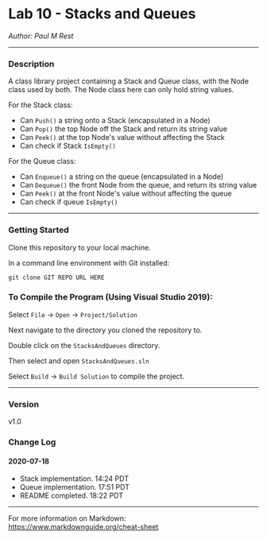 # Lab 10 - Stacks and Queues

*Author: Paul M Rest*

----

### Description

A class library project containing a Stack and Queue class, with the Node class used by both. The Node class here can only hold string values.

For the Stack class:
- Can `Push()` a string onto a Stack (encapsulated in a Node)
- Can `Pop()` the top Node off the Stack and return its string value
- Can `Peek()` at the top Node's value without affecting the Stack
- Can check if Stack `IsEmpty()`

For the Queue class:
- Can `Enqueue()` a string on the queue (encapsulated in a Node)
- Can `Dequeue()` the front Node from the queue, and return its string value
- Can `Peek()` at the front Node's value without affecting the queue
- Can check if queue `IsEmpty()`

---

### Getting Started
Clone this repository to your local machine.

In a command line environment with Git installed:

```
git clone GIT REPO URL HERE
```

### To Compile the Program (Using Visual Studio 2019):
Select ```File``` -> ```Open``` -> ```Project/Solution```

Next navigate to the directory you cloned the repository to.

Double click on the ```StacksAndQueues``` directory.

Then select and open ```StacksAndQueues.sln```

Select ```Build``` -> ```Build Solution``` to compile the project.

---

### Version

v1.0

### Change Log

#### 2020-07-18
- Stack implementation. 14:24 PDT
- Queue implementation. 17:51 PDT
- README completed. 18:22 PDT

------------------------------
For more information on Markdown: https://www.markdownguide.org/cheat-sheet
